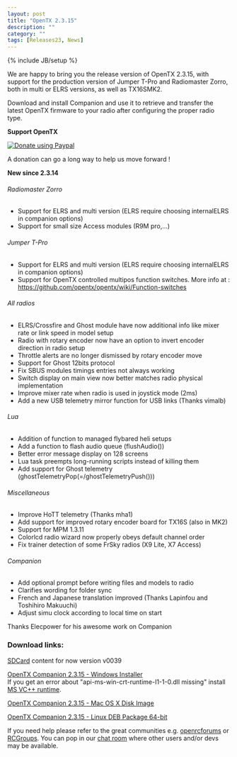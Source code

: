 ```yaml
---
layout: post
title: "OpenTX 2.3.15"
description: ""
category: ""
tags: [Releases23, News]
---
```

{% include JB/setup %}

We are happy to bring you the release version of OpenTX 2.3.15, with support for the production version of Jumper T-Pro and Radiomaster Zorro, both in multi or ELRS versions, as well as TX16SMK2.

Download and install Companion and use it to retrieve and transfer the latest OpenTX firmware to your radio after configuring the proper radio type.

**Support OpenTX**

<a href="https://www.paypal.com/cgi-bin/webscr?cmd=_s-xclick&amp;hosted_button_id=DJ9MASSKVW8WN" rel="nofollow"><img src="https://camo.githubusercontent.com/11b2f47d7b4af17ef3a803f57c37de3ac82ac039/68747470733a2f2f696d672e736869656c64732e696f2f62616467652f70617970616c2d646f6e6174652d79656c6c6f772e737667" alt="Donate using Paypal" data-canonical-src="https://img.shields.io/badge/paypal-donate-yellow.svg" style="max-width:100%;"></a>

A donation can go a long way to help us move forward !

**New since 2.3.14**

###### Radiomaster Zorro
- Support for ELRS and multi version (ELRS require choosing internalELRS in companion options)
- Support for small size Access modules (R9M pro,...)

###### Jumper T-Pro
- Support for ELRS and multi version (ELRS require choosing internalELRS in companion options)
- Support for OpenTX controlled multipos function switches. More info at : https://github.com/opentx/opentx/wiki/Function-switches

###### All radios
- ELRS/Crossfire and Ghost module have now additional info like mixer rate or link speed in model setup
- Radio with rotary encoder now have an option to invert encoder direction in radio setup
- Throttle alerts are no longer dismissed by rotary encoder move
- Support for Ghost 12bits protocol
- Fix SBUS modules timings entries not always working
- Switch display on main view now better matches radio physical implementation
- Improve mixer rate when radio is used in joystick mode (2ms)
- Add a new USB telemetry mirror function for USB links (Thanks vimalb)

###### Lua
- Addition of function to managed flybared heli setups
- Add a function to flash audio queue (flushAudio())
- Better error message display on 128 screens
- Lua task preempts long-running scripts instead of killing them
- Add support for Ghost telemetry (ghostTelemetryPop(=/ghostTelemetryPush()))

###### Miscellaneous
- Improve HoTT telemetry (Thanks mha1)
- Add support for improved rotary encoder board for TX16S (also in MK2)
- Support for MPM 1.3.11
- Colorlcd radio wizard now properly obeys default channel order
- Fix trainer detection of some FrSky radios (X9 Lite, X7 Access)

###### Companion
- Add optional prompt before writing files and models to radio
- Clarifies wording for folder sync
- French and Japanese translation improved (Thanks Lapinfou and Toshihiro Makuuchi)
- Adjust simu clock according to local time on start

Thanks Elecpower for his awesome work on Companion

### Download links:

[SDCard](http://downloads.open-tx.org/2.3/release/sdcard/) content for now version v0039

[OpenTX Companion 2.3.15  - Windows Installer](https://downloads.open-tx.org/2.3/release/companion/windows/companion-windows-2.3.15.exe)  
If you get an error about "api-ms-win-crt-runtime-I1-1-0.dll missing" install [MS VC++ runtime](https://support.microsoft.com/en-us/help/2999226/update-for-universal-c-runtime-in-windows).

[OpenTX Companion 2.3.15  - Mac OS X Disk Image](https://downloads.open-tx.org/2.3/release/companion/macosx/opentx-companion-2.3.15.dmg)

[OpenTX Companion 2.3.15  - Linux DEB Package 64-bit](https://downloads.open-tx.org/2.3/release/companion/linux/companion23_2.3.15_amd64.deb)

If you need help please refer to the great communities e.g. [openrcforums](http://openrcforums.com/forum/viewforum.php?f=45) or [RCGroups](https://www.rcgroups.com/forums/showthread.php?3395177-Official-OpenTX-version-2-3-Discussion-Thread). You can pop in our [chat room](https://discord.gg/CZCwVx2) where other users and/or devs may be available.
